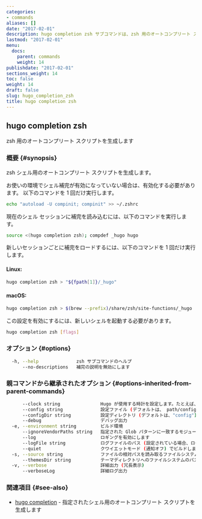 ```yaml
---
categories:
- commands
aliases: []
date: "2017-02-01"
description: hugo completion zsh サブコマンドは、zsh 用のオートコンプリート スクリプトを生成します。
lastmod: "2017-02-01"
menu:
  docs:
    parent: commands
    weight: 14
publishdate: "2017-02-01"
sections_weight: 14
toc: false
weight: 14
draft: false
slug: hugo_completion_zsh
title: hugo completion zsh
---
```

## hugo completion zsh

zsh 用のオートコンプリート スクリプトを生成します

### 概要 {#synopsis}

zsh シェル用のオートコンプリート スクリプトを生成します。

お使いの環境でシェル補完が有効になっていない場合は、有効化する必要があります。
以下のコマンドを 1 回だけ実行します。

```bash
echo "autoload -U compinit; compinit" >> ~/.zshrc
```

現在のシェル セッションに補完を読み込むには、以下のコマンドを実行します。

```bash
source <(hugo completion zsh); compdef _hugo hugo
```

新しいセッションごとに補完をロードするには、以下のコマンドを 1 回だけ実行します。

#### Linux:

```bash
hugo completion zsh > "${fpath[1]}/_hugo"
```

#### macOS:

```bash
hugo completion zsh > $(brew --prefix)/share/zsh/site-functions/_hugo
```

この設定を有効にするには、新しいシェルを起動する必要があります。

```bash
hugo completion zsh [flags]
```

### オプション {#options}

```bash
  -h, --help              zsh サブコマンドのヘルプ 
      --no-descriptions   補完の説明を無効にします
```

### 親コマンドから継承されたオプション {#options-inherited-from-parent-commands}

```bash
      --clock string               Hugo が使用する時計を設定します。たとえば、 --clock 2021-11-06T22:30:00.00+09:00
      --config string              設定ファイル (デフォルトは、 path/config.yaml|json|toml)
      --configDir string           設定ディレクトリ (デフォルトは、"config")
      --debug                      デバッグ出力
  -e, --environment string         ビルド環境
      --ignoreVendorPaths string   指定された Glob パターンに一致するモジュールパスの _vendor を無視します
      --log                        ロギングを有効にします
      --logFile string             ログファイルのパス (設定されている場合、ログが自動的に有効になります)
      --quiet                      クワイエットモード (通知オフ) でビルドします
  -s, --source string              ファイルの相対パスを読み取るファイルシステムのパス
      --themesDir string           テーマディレクトリへのファイルシステムのパス
  -v, --verbose                    詳細出力 (冗長表示)
      --verboseLog                 詳細ログ出力
```

### 関連項目 {#see-also}

* [hugo completion](/commands/hugo_completion/)	 - 指定されたシェル用のオートコンプリート スクリプトを生成します

